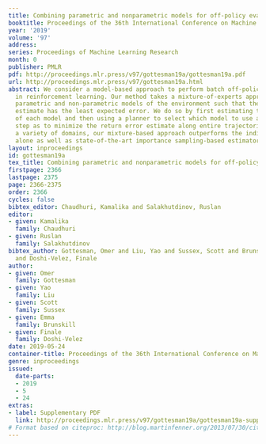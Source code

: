 ```yaml
---
title: Combining parametric and nonparametric models for off-policy evaluation
booktitle: Proceedings of the 36th International Conference on Machine Learning
year: '2019'
volume: '97'
address: 
series: Proceedings of Machine Learning Research
month: 0
publisher: PMLR
pdf: http://proceedings.mlr.press/v97/gottesman19a/gottesman19a.pdf
url: http://proceedings.mlr.press/v97/gottesman19a.html
abstract: We consider a model-based approach to perform batch off-policy evaluation
  in reinforcement learning. Our method takes a mixture-of-experts approach to combine
  parametric and non-parametric models of the environment such that the final value
  estimate has the least expected error. We do so by first estimating the local accuracy
  of each model and then using a planner to select which model to use at every time
  step as to minimize the return error estimate along entire trajectories. Across
  a variety of domains, our mixture-based approach outperforms the individual models
  alone as well as state-of-the-art importance sampling-based estimators.
layout: inproceedings
id: gottesman19a
tex_title: Combining parametric and nonparametric models for off-policy evaluation
firstpage: 2366
lastpage: 2375
page: 2366-2375
order: 2366
cycles: false
bibtex_editor: Chaudhuri, Kamalika and Salakhutdinov, Ruslan
editor:
- given: Kamalika
  family: Chaudhuri
- given: Ruslan
  family: Salakhutdinov
bibtex_author: Gottesman, Omer and Liu, Yao and Sussex, Scott and Brunskill, Emma
  and Doshi-Velez, Finale
author:
- given: Omer
  family: Gottesman
- given: Yao
  family: Liu
- given: Scott
  family: Sussex
- given: Emma
  family: Brunskill
- given: Finale
  family: Doshi-Velez
date: 2019-05-24
container-title: Proceedings of the 36th International Conference on Machine Learning
genre: inproceedings
issued:
  date-parts:
  - 2019
  - 5
  - 24
extras:
- label: Supplementary PDF
  link: http://proceedings.mlr.press/v97/gottesman19a/gottesman19a-supp.pdf
# Format based on citeproc: http://blog.martinfenner.org/2013/07/30/citeproc-yaml-for-bibliographies/
---
```

